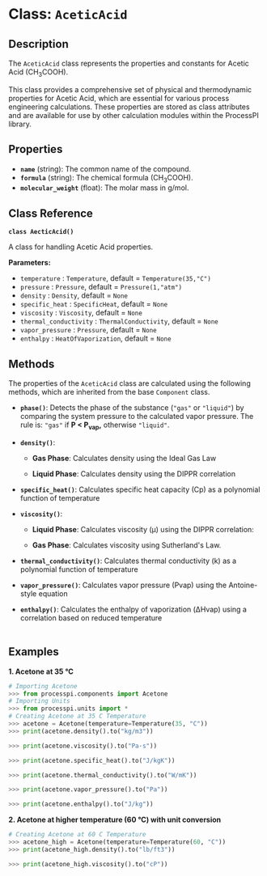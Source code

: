 # **Class: `AceticAcid`**

## **Description**

The `AceticAcid` class represents the properties and constants for Acetic Acid (CH<sub>3</sub>​COOH).

This class provides a comprehensive set of physical and thermodynamic properties for Acetic Acid, which are essential for various process engineering calculations. These properties are stored as class attributes and are available for use by other calculation modules within the ProcessPI library.

## **Properties**

* **`name`** (string): The common name of the compound.  
* **`formula`** (string): The chemical formula (CH<sub>3</sub>​COOH).  
* **`molecular_weight`** (float): The molar mass in g/mol.

## **Class Reference**

**`class AecticAcid()`**

A class for handling Acetic Acid properties.

**Parameters:**

* `temperature` : `Temperature`, default = `Temperature(35,"C")`
* `pressure` : `Pressure`, default = `Pressure(1,"atm")`
* `density` : `Density`, default = `None`
* `specific_heat` : `SpecificHeat`, default = `None`
* `viscosity` : `Viscosity`, default = `None`  
* `thermal_conductivity` : `ThermalConductivity`, default = `None`
* `vapor_pressure` : `Pressure`, default = `None`  
* `enthalpy` : `HeatOfVaporization`, default = `None` 


## **Methods**

The properties of the `AceticAcid` class are calculated using the following methods, which are inherited from the base `Component` class.

* **`phase()`**: Detects the phase of the substance (`"gas"` or `"liquid"`) by comparing the system pressure to the calculated vapor pressure. The rule is: `"gas"` if **P < P<sub>vap</sub>,​** otherwise `"liquid"`.  
* **`density()`**:  
    * **Gas Phase**: Calculates density using the Ideal Gas Law
       
    * **Liquid Phase**: Calculates density using the DIPPR correlation  
      
* **`specific_heat()`**: Calculates specific heat capacity (Cp​) as a polynomial function of temperature  

    
* **`viscosity()`**:  
    * **Liquid Phase**: Calculates viscosity (μ) using the DIPPR correlation:  
          
    * **Gas Phase**: Calculates viscosity using Sutherland's Law. 

* **`thermal_conductivity()`**: Calculates thermal conductivity (k) as a polynomial function of temperature  
  
    
* **`vapor_pressure()`**: Calculates vapor pressure (Pvap​) using the Antoine-style equation  
  
   
* **`enthalpy()`**: Calculates the enthalpy of vaporization (ΔHvap​) using a correlation based on reduced temperature  
  ​
## **Examples**

**1. Acetone at 35 °C**

```py
# Importing Acetone
>>> from processpi.components import Acetone
# Importing Units
>>> from processpi.units import *
# Creating Acetone at 35 C Temperature
>>> acetone = Acetone(temperature=Temperature(35, "C"))
>>> print(acetone.density().to("kg/m3"))

>>> print(acetone.viscosity().to("Pa·s"))

>>> print(acetone.specific_heat().to("J/kgK"))

>>> print(acetone.thermal_conductivity().to("W/mK"))

>>> print(acetone.vapor_pressure().to("Pa"))

>>> print(acetone.enthalpy().to("J/kg"))

```

**2. Acetone at higher temperature (60 °C) with unit conversion**
```py
# Creating Acetone at 60 C Temperature
>>> acetone_high = Acetone(temperature=Temperature(60, "C"))
>>> print(acetone_high.density().to("lb/ft3"))

>>> print(acetone_high.viscosity().to("cP"))

```

  
